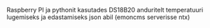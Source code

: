 Raspberry PI ja pythonit kasutades DS18B20 anduritelt temperatuuri lugemiseks ja edastamiseks json abil (emoncms serverisse ntx)